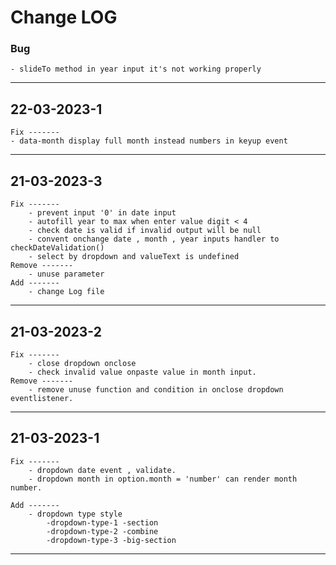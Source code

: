 # Change LOG
### Bug 
    - slideTo method in year input it's not working properly
    
---------------------------------

## 22-03-2023-1
    Fix -------
    - data-month display full month instead numbers in keyup event 

--------------------------------

## 21-03-2023-3
    Fix -------
        - prevent input '0' in date input
        - autofill year to max when enter value digit < 4  
        - check date is valid if invalid output will be null
        - convent onchange date , month , year inputs handler to checkDateValidation()
        - select by dropdown and valueText is undefined
    Remove -------
        - unuse parameter
    Add -------
        - change Log file
    
---------------------------------

## 21-03-2023-2
    Fix -------
        - close dropdown onclose 
        - check invalid value onpaste value in month input.
    Remove -------
        - remove unuse function and condition in onclose dropdown eventlistener.

---------------------------------

## 21-03-2023-1
    Fix ------- 
        - dropdown date event , validate. 
        - dropdown month in option.month = 'number' can render month number.

    Add -------
        - dropdown type style
            -dropdown-type-1 -section
            -dropdown-type-2 -combine
            -dropdown-type-3 -big-section


---------------------------------
